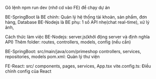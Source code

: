 Gõ lệnh npm run dev (nhớ cd vào FE) để chạy dự án

BE-SpringBoot là BE chính: Quản lý hệ thống tài khoản, sản phẩm, đơn hàng, Database
BE-Nodejs là BE phụ: 1 số API nhẹ(chat real-time), xử lý ảnh,

Cách thức làm việc
BE-Nodejs: server.js(khởi động server và định nghĩa API)
Thêm folder: routes, controllers, models, config (nếu cần)

BE-SpringBoot: src/main/java/com/primeshop
controllers, services, repositories, models
pom.xml: Quản lý thư viện

FE-React: src/
components, pages, services, App.tsx
vite.config.ts: Điều chỉnh config của React